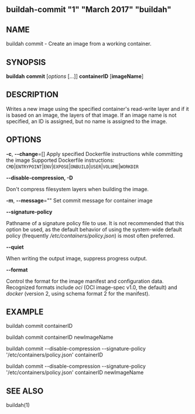 ## buildah-commit "1" "March 2017" "buildah"

## NAME
buildah commit - Create an image from a working container.

## SYNOPSIS
**buildah** **commit** [*options* [...]] **containerID** [**imageName**]

## DESCRIPTION
Writes a new image using the specified container's read-write layer and if it
is based on an image, the layers of that image.  If an image name is not
specified, an ID is assigned, but no name is assigned to the image.

## OPTIONS

**-c**, **--change**=[]
   Apply specified Dockerfile instructions while committing the image
   Supported Dockerfile instructions: `CMD`|`ENTRYPOINT`|`ENV`|`EXPOSE`|`ONBUILD`|`USER`|`VOLUME`|`WORKDIR`

**--disable-compression, -D**

Don't compress filesystem layers when building the image.

**-m**, **--message**=""
   Set commit message for container image

**--signature-policy**

Pathname of a signature policy file to use.  It is not recommended that this
option be used, as the default behavior of using the system-wide default policy
(frequently */etc/containers/policy.json*) is most often preferred.

**--quiet**

When writing the output image, suppress progress output.

**--format**

Control the format for the image manifest and configuration data.  Recognized
formats include *oci* (OCI image-spec v1.0, the default) and *docker* (version
2, using schema format 2 for the manifest).

## EXAMPLE

buildah commit containerID

buildah commit containerID newImageName

buildah commit --disable-compression --signature-policy '/etc/containers/policy.json' containerID

buildah commit --disable-compression --signature-policy '/etc/containers/policy.json' containerID newImageName

## SEE ALSO
buildah(1)
